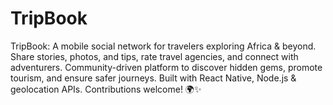 # TripBook

TripBook: A mobile social network for travelers exploring Africa & beyond. Share stories, photos, and tips, rate travel agencies, and connect with adventurers. Community-driven platform to discover hidden gems, promote tourism, and ensure safer journeys. Built with React Native, Node.js & geolocation APIs. Contributions welcome! 🌍✨